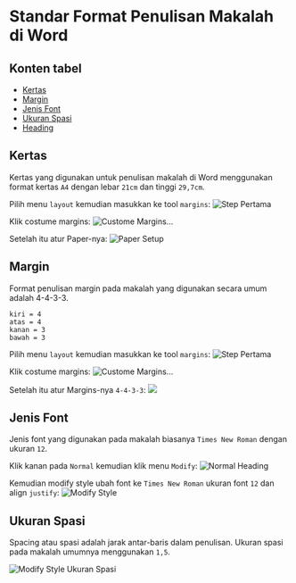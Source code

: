 # Standar Format Penulisan Makalah di Word

## Konten tabel
- [Kertas](#kertas)
- [Margin](#margin)
- [Jenis Font](#jenis-font)
- [Ukuran Spasi](#ukuran-spasi)
- [Heading](#heading)

## Kertas

Kertas yang digunakan untuk penulisan makalah di Word menggunakan format kertas `A4` dengan lebar `21cm` dan tinggi `29,7cm`.

Pilih menu `layout` kemudian masukkan ke tool `margins`:
![Step Pertama](img/kertas/langkah1.png)

Klik costume margins:
![Custome Margins...](img/kertas/langkah2.png)

Setelah itu atur Paper-nya:
![Paper Setup](img/kertas/langkah3.png)

## Margin

Format penulisan margin pada makalah yang digunakan secara umum adalah 4-4-3-3.

    kiri = 4
    atas = 4
    kanan = 3
    bawah = 3

Pilih menu `layout` kemudian masukkan ke tool `margins`:
![Step Pertama](img/kertas/langkah1.png)

Klik costume margins:
![Custome Margins...](img/kertas/langkah2.png)

Setelah itu atur Margins-nya `4-4-3-3`:
![](img/margin/langkah1.png)

## Jenis Font

Jenis font yang digunakan pada makalah biasanya `Times New Roman` dengan ukuran `12`.

Klik kanan pada `Normal` kemudian klik menu `Modify`:
![Normal Heading](img/jenis-font/langkah1.png)

Kemudian modify style ubah font ke `Times New Roman` ukuran font `12` dan align `justify`:
![Modify Style](img/jenis-font/langkah2.png)

## Ukuran Spasi

Spacing atau spasi adalah jarak antar-baris dalam penulisan. Ukuran spasi pada makalah umumnya menggunakan `1,5`.

![Modify Style Ukuran Spasi](img/ukuran-spasi/langkah1.png)

